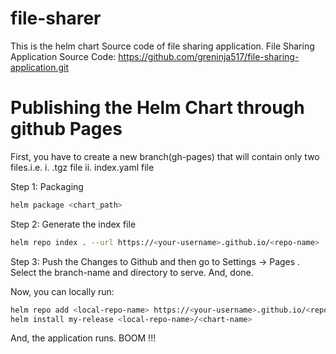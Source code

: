 # file-sharer
This is the helm chart Source code of file sharing application.
File Sharing Application Source Code:
https://github.com/greninja517/file-sharing-application.git

# Publishing the Helm Chart through github Pages
First, you have to create a new branch(gh-pages) that will contain only two files.i.e.
i. .tgz file
ii. index.yaml file

Step 1: Packaging
```bash
helm package <chart_path>
```

Step 2: Generate the index file
```bash
helm repo index . --url https://<your-username>.github.io/<repo-name>
```

Step 3: Push the Changes to Github and then go to Settings -> Pages . Select the 
branch-name and directory to serve. And, done.


Now, you can locally run:
```bash
helm repo add <local-repo-name> https://<your-username>.github.io/<repo-name>/
helm install my-release <local-repo-name>/<chart-name>
```
And, the application runs. BOOM !!!
